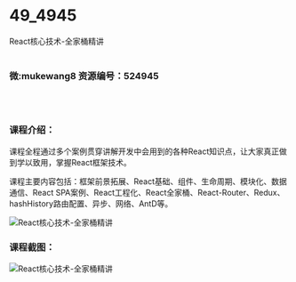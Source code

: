 # 49_4945
React核心技术-全家桶精讲
<br/></br>
<h3>微:mukewang8 资源编号：524945</h3>
<br/></br>
<h3>课程介绍：</h3>
<p>课程全程通过多个案例贯穿讲解开发中会用到的各种<a title="查看与 React 相关的文章" target="_blank">React</a>知识点，让大家真正做到学以致用，掌握React框架技术。</p>
<p>课程主要内容包括：框架前景拓展、React基础、组件、生命周期、模块化、数据通信、React SPA案例、React工程化、React全家桶、React-Router、Redux、hashHistory路由配置、异步、网络、AntD等。</p>
<p><img src="https://www.ko996.com/wp-content/uploads/img/2019/05/3-1-300x169.jpg" alt="React核心技术-全家桶精讲"></p>
<h3>课程截图：</h3>
<p><img src="https://www.ko996.com/wp-content/uploads/img/2019/05/1-3.png" alt="React核心技术-全家桶精讲"></p>
